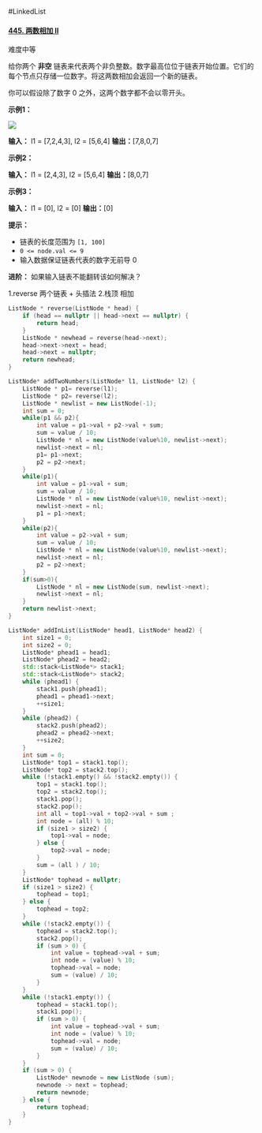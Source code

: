 #LinkedList 
#### [445. 两数相加 II](https://leetcode.cn/problems/add-two-numbers-ii/)

难度中等

给你两个 **非空** 链表来代表两个非负整数。数字最高位位于链表开始位置。它们的每个节点只存储一位数字。将这两数相加会返回一个新的链表。

你可以假设除了数字 0 之外，这两个数字都不会以零开头。

**示例1：**

![](https://pic.leetcode-cn.com/1626420025-fZfzMX-image.png)

**输入：** l1 = [7,2,4,3], l2 = [5,6,4]
**输出：**[7,8,0,7]

**示例2：**

**输入：** l1 = [2,4,3], l2 = [5,6,4]
**输出：**[8,0,7]

**示例3：**

**输入：** l1 = [0], l2 = [0]
**输出：**[0]

**提示：**

-   链表的长度范围为 `[1, 100]`
-   `0 <= node.val <= 9`
-   输入数据保证链表代表的数字无前导 0

**进阶：** 如果输入链表不能翻转该如何解决？

1.reverse 两个链表 + 头插法
2.栈顶 相加
```cpp
ListNode * reverse(ListNode * head) {
    if (head == nullptr || head->next == nullptr) {
        return head;
    }
    ListNode * newhead = reverse(head->next);
    head->next->next = head;
    head->next = nullptr;
    return newhead;
}

ListNode* addTwoNumbers(ListNode* l1, ListNode* l2) {
    ListNode * p1= reverse(l1);
    ListNode * p2= reverse(l2);
    ListNode * newlist = new ListNode(-1);
    int sum = 0;
    while(p1 && p2){
        int value = p1->val + p2->val + sum;
        sum = value / 10;
        ListNode * nl = new ListNode(value%10, newlist->next);
        newlist->next = nl;
        p1= p1->next;
        p2 = p2->next;
    }
    while(p1){
        int value = p1->val + sum;
        sum = value / 10;
        ListNode * nl = new ListNode(value%10, newlist->next);
        newlist->next = nl;
        p1 = p1->next;
    }
    while(p2){
        int value = p2->val + sum;
        sum = value / 10;
        ListNode * nl = new ListNode(value%10, newlist->next);
        newlist->next = nl;
        p2 = p2->next;
    }
    if(sum>0){
        ListNode * nl = new ListNode(sum, newlist->next);
        newlist->next = nl;
    }
    return newlist->next;
}
```

```cpp
ListNode* addInList(ListNode* head1, ListNode* head2) {
    int size1 = 0;
    int size2 = 0;
    ListNode* phead1 = head1;
    ListNode* phead2 = head2;
    std::stack<ListNode*> stack1;
	std::stack<ListNode*> stack2;
	while (phead1) {
		stack1.push(phead1);
		phead1 = phead1->next;
		++size1;
	}
	while (phead2) {
		stack2.push(phead2);
		phead2 = phead2->next;
		++size2;
	}
	int sum = 0;
	ListNode* top1 = stack1.top();
	ListNode* top2 = stack2.top();
	while (!stack1.empty() && !stack2.empty()) {
		top1 = stack1.top();
		top2 = stack2.top();
		stack1.pop();
		stack2.pop();
		int all = top1->val + top2->val + sum ;
		int node = (all) % 10;
		if (size1 > size2) {
			top1->val = node;
		} else {
			top2->val = node;
		}
		sum = (all ) / 10;
	}
	ListNode* tophead = nullptr;
	if (size1 > size2) {
		tophead = top1;
	} else {
		tophead = top2;
	}
	while (!stack2.empty()) {
		tophead = stack2.top();
		stack2.pop();
		if (sum > 0) {
			int value = tophead->val + sum;
			int node = (value) % 10;
			tophead->val = node;
			sum = (value) / 10;
		}
	}
	while (!stack1.empty()) {
		tophead = stack1.top();
		stack1.pop();
		if (sum > 0) {
			int value = tophead->val + sum;
			int node = (value) % 10;
			tophead->val = node;
			sum = (value) / 10;
		}
	}
	if (sum > 0) {
		ListNode* newnode = new ListNode (sum);
		newnode -> next = tophead;
		return newnode;
	} else {
		return tophead;
	}
}
```